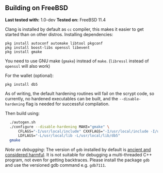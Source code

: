 Building on FreeBSD
--------------------

**Last tested with:** 1.0-dev
**Tested on:** FreeBSD 11.4

Clang is installed by default as `cc` compiler, this makes it easier to get
started than on other distros. Installing dependencies:

    pkg install autoconf automake libtool pkgconf
    pkg install boost-libs openssl libevent
    pkg install gmake

You need to use GNU make (`gmake`) instead of `make`.
(`libressl` instead of `openssl` will also work)

For the wallet (optional):

    pkg install db5

As of writing, the default hardening routines will fail on the scrypt code, so
currently, no hardened executables can be built, and the `--disable-hardening`
flag is needed for successful compilation.

Then build using:

```bash
  ./autogen.sh
  ./configure --disable-hardening MAKE="gmake" \
      CFLAGS="-I/usr/local/include" CXXFLAGS="-I/usr/local/include -I/usr/local/include/db5" \
      LDFLAGS="-L/usr/local/lib -L/usr/local/lib/db5"
  gmake
```

*Note on debugging*: The version of `gdb` installed by default is [ancient and considered harmful](https://wiki.freebsd.org/GdbRetirement).
It is not suitable for debugging a multi-threaded C++ program, not even for getting backtraces. Please install the package `gdb` and
use the versioned gdb command e.g. `gdb7111`.

